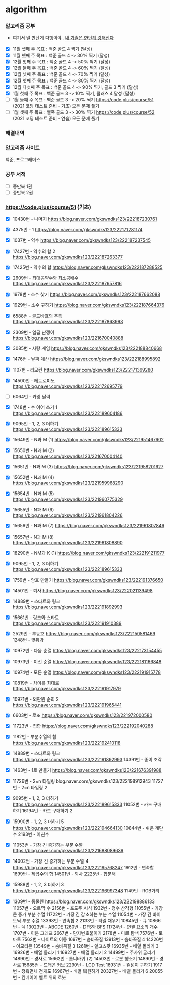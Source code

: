 # algorithm
### 알고리즘 공부 
- 여기서 널 만난게 다행이야.. [내 기술은 한단계 강해진다](https://post.naver.com/viewer/postView.nhn?volumeNo=10344655&memberNo=30453051)
- [x]  11월 셋째 주 목표 : 백준 골드 4 찍기 (달성)
- [x]  11월 넷째 주 목표 : 백준 골드 4 -> 30% 찍기 (달성)
- [x]  12월 첫째 주 목표 : 백준 골드 4 -> 50% 찍기 (달성) 
- [x]  12월 둘째 주 목표 : 백준 골드 4 -> 60% 찍기 (달성)
- [x]  12월 셋째 주 목표 : 백준 골드 4 -> 70% 찍기 (달성)
- [x]  12월 넷째 주 목표 : 백준 골드 4 -> 80% 찍기 (달성)
- [x]  12월 다섯째 주 목표 : 백준 골드 4 -> 90% 찍기, 골드 3 찍기 (달성)
- [x]  1월 첫째 주 목표 : 백준 골드 3 -> 10% 찍기, 클래스 4 달성 (달성)
- [ ]  1월 둘째 주 목표 : 백준 골드 3 -> 20% 찍기 https://code.plus/course/51 (2021 코딩 테스트 준비 - 기초) 모든 문제 풀기
- [ ]  1월 셋째 주 목표 : 밸죽 골드 3 -> 30% 찍기 https://code.plus/course/52 (2021 코딩 테스트 준비 - 연습) 모든 문제 풀기

### 해결내역


### 알고리즘 사이트
백준, 프로그래머스

### 공부 서적
- [ ] 종만북 1권
- [ ] 종만북 2권

### https://code.plus/course/51 (기초)
- [x]  10430번 - 나머지 https://blog.naver.com/gkswndks123/222187230761
- [x]  4375번 - 1 https://blog.naver.com/gkswndks123/222171281174
- [x]  1037번 - 약수 https://blog.naver.com/gkswndks123/222187237545
- [x]  17427번 - 약수의 합 2 https://blog.naver.com/gkswndks123/222187263377
- [x]  17425번 - 약수의 합 https://blog.naver.com/gkswndks123/222187288525
- [x]  2609번 - 최대공약수와 최소공배수 https://blog.naver.com/gkswndks123/222187657816
- [x]  1978번 - 소수 찾기 https://blog.naver.com/gkswndks123/222187662088
- [x]  1929번 - 소수 구하기 https://blog.naver.com/gkswndks123/222187664376
- [x]  6588번 - 골드바흐의 추측 https://blog.naver.com/gkswndks123/222187863993
- [x]  2309번 - 일곱 난쟁이 https://blog.naver.com/gkswndks123/221670040888
- [x]  3085번 - 사탕 게임 https://blog.naver.com/gkswndks123/222188840668
- [x]  1476번 - 날짜 계산 https://blog.naver.com/gkswndks123/222188995892
- [x]  1107번 - 리모컨 https://blog.naver.com/gkswndks123/222171369280
- [x]  14500번 - 테트로미노 https://blog.naver.com/gkswndks123/222172695779
- [ ]  6064번 - 카잉 달력
- [x]  1748번 - 수 이어 쓰기 1 https://blog.naver.com/gkswndks123/222189604186
- [x]  9095번 - 1, 2, 3 더하기 https://blog.naver.com/gkswndks123/222189615333
- [x]  15649번 - N과 M (1) https://blog.naver.com/gkswndks123/221951467602
- [x]  15650번 - N과 M (2) https://blog.naver.com/gkswndks123/221670004140
- [x]  15651번 - N과 M (3) https://blog.naver.com/gkswndks123/221958201627
- [x]  15652번 - N과 M (4) https://blog.naver.com/gkswndks123/221959968290
- [x]  15654번 - N과 M (5) https://blog.naver.com/gkswndks123/221960775329
- [x]  15655번 - N과 M (6) https://blog.naver.com/gkswndks123/221961804226
- [x]  15656번 - N과 M (7) https://blog.naver.com/gkswndks123/221961807846
- [x]  15657번 - N과 M (8) https://blog.naver.com/gkswndks123/221961808890
- [x]  18290번 - NM과 K (1) https://blog.naver.com/gkswndks123/222191211977
- [x]  9095번 - 1, 2, 3 더하기 https://blog.naver.com/gkswndks123/222189615333
- [x]  1759번 - 암호 만들기 https://blog.naver.com/gkswndks123/222191376650
- [x]  14501번 - 퇴사 https://blog.naver.com/gkswndks123/222021139498
- [x]  14889번 - 스타트와 링크 https://blog.naver.com/gkswndks123/222191892993
- [x]  15661번 - 링크와 스타트 https://blog.naver.com/gkswndks123/222191910389
- [x]  2529번 - 부등호 https://blog.naver.com/gkswndks123/222150581469
1248번 - 맞춰봐
- [x]  10972번 - 다음 순열 https://blog.naver.com/gkswndks123/222173154455
- [x]  10973번 - 이전 순열 https://blog.naver.com/gkswndks123/222181166848
- [x]  10974번 - 모든 순열 https://blog.naver.com/gkswndks123/222191915778
- [x]  10819번 - 차이를 최대로 https://blog.naver.com/gkswndks123/222191917979
- [x]  10971번 - 외판원 순회 2 https://blog.naver.com/gkswndks123/222191965441
- [x]  6603번 - 로또 https://blog.naver.com/gkswndks123/221972000580
- [x]  11723번 - 집합 https://blog.naver.com/gkswndks123/222192040288
- [x]  1182번 - 부분수열의 합 https://blog.naver.com/gkswndks123/222192410118
- [x]  14889번 - 스타트와 링크 https://blog.naver.com/gkswndks123/222191892993
14391번 - 종이 조각
- [x]  1463번 - 1로 만들기 https://blog.naver.com/gkswndks123/221676391988
- [x]  11726번 - 2×n 타일링 blog.naver.com/gkswndks123/222198912943
11727번 - 2×n 타일링 2
- [x]  9095번 - 1, 2, 3 더하기 https://blog.naver.com/gkswndks123/222189615333
11052번 - 카드 구매하기
16194번 - 카드 구매하기 2
- [x] 15990번 - 1, 2, 3 더하기 5 https://blog.naver.com/gkswndks123/222194664130
10844번 - 쉬운 계단 수
2193번 - 이친수
- [x] 11053번 - 가장 긴 증가하는 부분 수열 https://blog.naver.com/gkswndks123/221688089639
- [x] 14002번 - 가장 긴 증가하는 부분 수열 4 https://blog.naver.com/gkswndks123/222195768247
1912번 - 연속합
1699번 - 제곱수의 합
14501번 - 퇴사
2225번 - 합분해
- [x] 15988번 - 1, 2, 3 더하기 3 https://blog.naver.com/gkswndks123/222196997348
1149번 - RGB거리
- [x] 1309번 - 동물원 https://blog.naver.com/gkswndks123/222198886133
11057번 - 오르막 수
2156번 - 포도주 시식
1932번 - 정수 삼각형
11055번 - 가장 큰 증가 부분 수열
11722번 - 가장 긴 감소하는 부분 수열
11054번 - 가장 긴 바이토닉 부분 수열
13398번 - 연속합 2
2133번 - 타일 채우기
10845번 - 큐
10866번 - 덱
13023번 - ABCDE
1260번 - DFS와 BFS
11724번 - 연결 요소의 개수
1707번 - 이분 그래프
2667번 - 단지번호붙이기
2178번 - 미로 탐색
7576번 - 토마토
7562번 - 나이트의 이동
1697번 - 숨바꼭질
13913번 - 숨바꼭질 4
14226번 - 이모티콘
13549번 - 숨바꼭질 3
1261번 - 알고스팟
16935번 - 배열 돌리기 3
16926번 - 배열 돌리기 1
16927번 - 배열 돌리기 2
14499번 - 주사위 굴리기
14890번 - 경사로
15662번 - 톱니바퀴 (2)
14503번 - 로봇 청소기
14890번 - 경사로
15685번 - 드래곤 커브
2290번 - LCD Test
16931번 - 겉넓이 구하기
1917번 - 정육면체 전개도
16967번 - 배열 복원하기
20327번 - 배열 돌리기 6
20055번 - 컨베이어 벨트 위의 로봇

